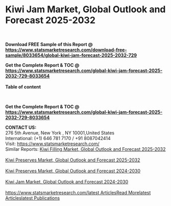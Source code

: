 <h1>Kiwi Jam Market, Global Outlook and Forecast 2025-2032</h1><br/><p><strong>Download FREE Sample of this Report @ <a href="https://www.statsmarketresearch.com/download-free-sample/8033654/global-kiwi-jam-forecast-2025-2032-729">https://www.statsmarketresearch.com/download-free-sample/8033654/global-kiwi-jam-forecast-2025-2032-729</a></strong></p><div><b>Get the Complete Report & TOC @ <a href="https://www.statsmarketresearch.com/global-kiwi-jam-forecast-2025-2032-729-8033654">https://www.statsmarketresearch.com/global-kiwi-jam-forecast-2025-2032-729-8033654</a></b></div><br><b>Table of content</b><p><br><div><b>Get the Complete Report & TOC @ <a href="https://www.statsmarketresearch.com/global-kiwi-jam-forecast-2025-2032-729-8033654">https://www.statsmarketresearch.com/global-kiwi-jam-forecast-2025-2032-729-8033654</a></b></div></p> <b>CONTACT US:</b><br>276 5th Avenue, New York , NY 10001,United States<br>International: (+1) 646 781 7170 / +91 8087042414<br>Visit: <a href="https://www.statsmarketresearch.com/">https://www.statsmarketresearch.com/</a><br>Similar Reports: <a href="https://www.statsmarketresearch.com/global-kiwi-jam-forecast-2025-2032-729-8033654">Kiwi Filling Market, Global Outlook and Forecast 2025-2032</a><br/><br/><a href="https://www.statsmarketresearch.com/global-kiwi-jam-forecast-2025-2032-729-8033654">Kiwi Preserves Market, Global Outlook and Forecast 2025-2032</a><br/><br/><a href="https://www.statsmarketresearch.com/global-kiwi-jam-forecast-2025-2032-729-8033654">Kiwi Preserves Market, Global Outlook and Forecast 2024-2030</a><br/><br/><a href="https://www.statsmarketresearch.com/global-kiwi-jam-forecast-2025-2032-729-8033654">Kiwi Jam Market, Global Outlook and Forecast 2024-2030</a><br/><br/><a href="https://gyeongbokgung.com">https://www.statsmarketresearch.com/</a><a href="https://hallyeomaritime.com">latest Articles</a><a href="https://jingwansa.com">Read More</a><a href=https://nguoiviet.jp/">latest Articles</a><a href="https://www.intelmarketresearch.com/">latest Publications</a>